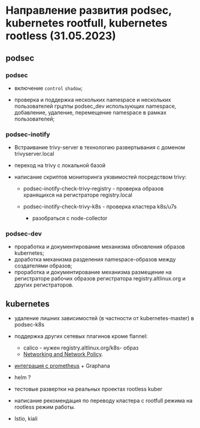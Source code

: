 # Направление развития podsec, kubernetes rootfull, kubernetes rootless (31.05.2023)

## podsec

### podsec

- включение `control` `shadow`;

- проверка и поддержка нескольких namespace и нескольких пользователей грцппы podsec_dev использующих namespace, добавление, удаление, перемещение namespace в рамках пользователей;

### podsec-inotify

- Встраивание trivy-server в технологию развертывания с доменом trivyserver.local

- переход на trivy с локальной базой

- написание скриптов мониторинга уязвимостей посредством trivy:

  * podsec-inotify-check-trivy-registry - проверка образов хранящихся на регистраторе registry.local

  * podsec-inotify-check-trivy-k8s - проверка кластера k8s/u7s

    - разобраться с node-collector 

### podsec-dev

- проработка и документирование механизма обновления образов kubernetes;
- доработка механизма разделения namespace-образов между создателями образов; 
- проработка и документирование механизма размещение на регистраторе рабочих образов регистратора registry.altlinux.org и других регистраторов.

## kubernetes

- удаление лишних зависимостей (в частности от kubernetes-master) в podsec-k8s

- поддержка других сетевых плагинов кроме flannel:
  * calico - нужен registry.altlinux.org/k8s- образ
  * [Networking and Network Policy](https://kubernetes.io/docs/concepts/cluster-administration/addons/#networking-and-network-policy).

- [интеграция с prometheus](https://kubernetes.io/docs/concepts/cluster-administration/addons/#networking-and-network-policy) + Graphana

- helm ?

- тестовые развертки на реальных проектах rootless kuber

- написание рекомендация по переводу кластера с rootfull режима на rootless режим работы.

- Istio, kiali


